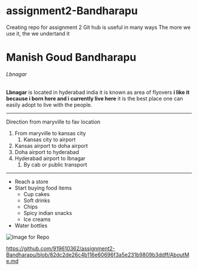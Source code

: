 # assignment2-Bandharapu
Creating repo for assignment 2
Git hub is useful in many ways
The more we use it, the we undertand it
# Manish Goud Bandharapu
###### Lbnagar 
**Lbnagar** is located in hyderabad india it is known as area of flyovers **i like it because i born here and i currently live here**  it is the best place one can easily adopt to live with the people. 

*** 

Direction from maryville to fav location
1. From maryville to kansas city
    1. Kansas city to airport
2. Kansas airport to doha airport
3. Doha airport to hyderabad
4. Hyderabad airport to lbnagar
    1. By cab or public transport

***
* Reach a store
* Start buying food items
    * Cup cakes
    * Soft drinks
    * Chips
    * Spicy indian snacks 
    * Ice creams 
* Water bottles

![Image for Repo](https://user-images.githubusercontent.com/89554539/132169228-267e9c6f-c100-473a-bb4a-25d3e392dbf4.jpg)

https://github.com/919610362/assignment2-Bandharapu/blob/82dc2de26c4b116e60696f3a5e231b9809b3ddff/AboutMe.md
